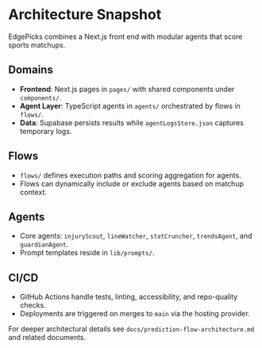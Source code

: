 # Architecture Snapshot

EdgePicks combines a Next.js front end with modular agents that score sports matchups.

## Domains
- **Frontend**: Next.js pages in `pages/` with shared components under `components/`.
- **Agent Layer**: TypeScript agents in `agents/` orchestrated by flows in `flows/`.
- **Data**: Supabase persists results while `agentLogsStore.json` captures temporary logs.

## Flows
- `flows/` defines execution paths and scoring aggregation for agents.
- Flows can dynamically include or exclude agents based on matchup context.

## Agents
- Core agents: `injuryScout`, `lineWatcher`, `statCruncher`, `trendsAgent`, and `guardianAgent`.
- Prompt templates reside in `lib/prompts/`.

## CI/CD
- GitHub Actions handle tests, linting, accessibility, and repo-quality checks.
- Deployments are triggered on merges to `main` via the hosting provider.

For deeper architectural details see `docs/prediction-flow-architecture.md` and related documents.
